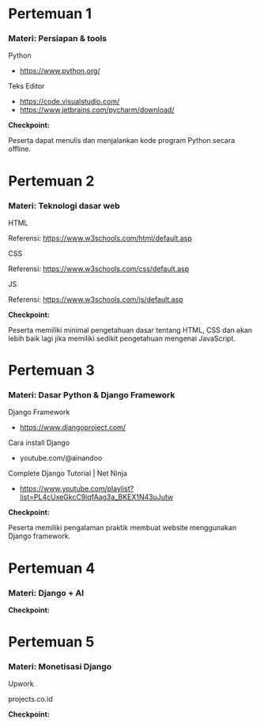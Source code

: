 # Pertemuan 1
### Materi: Persiapan & tools

Python
- https://www.python.org/

Teks Editor
- https://code.visualstudio.com/
- https://www.jetbrains.com/pycharm/download/

**Checkpoint:**

Peserta dapat menulis dan menjalankan kode program Python secara offline.

# Pertemuan 2
### Materi: Teknologi dasar web

HTML

Referensi: https://www.w3schools.com/html/default.asp

CSS

Referensi: https://www.w3schools.com/css/default.asp

JS

Referensi: https://www.w3schools.com/js/default.asp

**Checkpoint:**

Peserta memiliki minimal pengetahuan dasar tentang HTML, CSS dan akan lebih baik lagi jika memiliki sedikit pengetahuan mengenai JavaScript.

# Pertemuan 3
### Materi: Dasar Python & Django Framework

Django Framework
- https://www.djangoproject.com/

Cara install Django
- youtube.com/@ainandoo

Complete Django Tutorial | Net Ninja
- https://www.youtube.com/playlist?list=PL4cUxeGkcC9iqfAag3a_BKEX1N43uJutw

**Checkpoint:**

Peserta memiliki pengalaman praktik membuat website menggunakan Django framework.

# Pertemuan 4
### Materi: Django + AI

**Checkpoint:**

# Pertemuan 5
### Materi: Monetisasi Django

Upwork

projects.co.id

**Checkpoint:**

